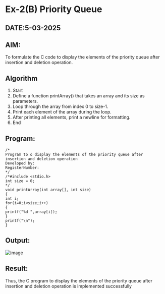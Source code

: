 # Ex-2(B) Priority Queue
## DATE:5-03-2025
## AIM:
To formulate the C code to display the elements of the priority queue after insertion and deletion operation.

## Algorithm
1. Start 
2. Define a function printArray() that takes an array and its size as parameters. 
3. Loop through the array from index 0 to size-1. 
4. Print each element of the array during the loop. 
5. After printing all elements, print a newline for formatting. 
6. End
## Program:
```
/*
Program to o display the elements of the priority queue after insertion and deletion operation
Developed by: 
RegisterNumber:  
*/
/*#include <stdio.h> 
int size = 0; 
*/ 
void printArray(int array[], int size) 
{ 
int i; 
for(i=0;i<size;i++) 
{ 
printf("%d ",array[i]); 
} 
printf("\n"); 
} 

```

## Output:
![image](https://github.com/user-attachments/assets/16ae699b-bf96-4540-8539-1b2425a4b6d3)



## Result:
Thus, the C program to display the elements of the priority queue after insertion and deletion operation is implemented successfully
